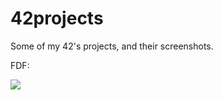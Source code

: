 42projects
==========

Some of my 42's projects, and their screenshots.

FDF:

![](https://raw.github.com/PaulRenvoise/42projects/master/fdf/42.png?token=6033299__eyJzY29wZSI6IlJhd0Jsb2I6UGF1bFJlbnZvaXNlLzQycHJvamVjdHMvbWFzdGVyL2ZkZi80Mi5wbmciLCJleHBpcmVzIjoxMzg4NDI2MjI1fQ%3D%3D--a54c6a71afb5f1cb93bdf5683da1254d14b1cc40)
